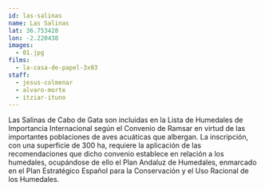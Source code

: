 ```yaml
---
id: las-salinas
name: Las Salinas
lat: 36.753428
lon: -2.220438
images:
  - 01.jpg
films:
  - la-casa-de-papel-3x03
staff:
  - jesus-colmenar
  - alvaro-morte
  - itziar-ituno
---
```


Las Salinas de Cabo de Gata son incluidas en la Lista de Humedales de
Importancia Internacional según el Convenio de Ramsar en virtud de las
importantes poblaciones de aves acuáticas que albergan. La inscripción, con una
superficie de 300 ha, requiere la aplicación de las recomendaciones que dicho
convenio establece en relación a los humedales, ocupándose de ello el Plan
Andaluz de Humedales, enmarcado en el Plan Estratégico Español para la
Conservación y el Uso Racional de los Humedales.

